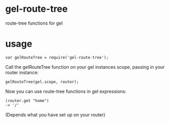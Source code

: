 # gel-route-tree

route-tree functions for gel

# usage

    var gelRouteTree = require('gel-route-tree');

Call the gelRouteTree function on your gel instances scope, passing in your router instance:

    gelRouteTree(gel.scope, router);

Now you can use route-tree functions in gel expressions:

    (router.get "home")
    -> '/'

(Depends what you have set up on your router)